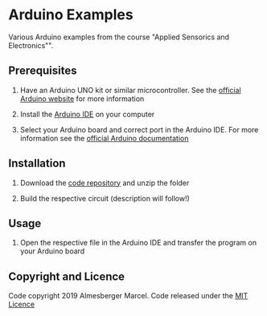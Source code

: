 # Arduino Examples
Various Arduino examples from the course "Applied Sensorics and Electronics"".

## Prerequisites

1. Have an Arduino UNO kit or similar microcontroller. See the [official Arduino website](https://www.arduino.cc/) for more information

2. Install the [Arduino IDE](https://www.arduino.cc/en/Main/Software) on your computer

3. Select your Arduino board and correct port in the Arduino IDE. For more information see the [official Arduino documentation](https://www.arduino.cc/en/Guide/HomePage)

## Installation

1. Download the [code repository](https://github.com/marcelalmesberger/Arduino-Examples/archive/master.zip) and unzip the folder

2. Build the respective circuit (description will follow!)

## Usage

1. Open the respective file in the Arduino IDE and transfer the program on your Arduino board

## Copyright and Licence

Code copyright 2019 Almesberger Marcel. Code released under the [MIT Licence](https://github.com/marcelalmesberger/Arduino-Examples/blob/master/LICENSE)
